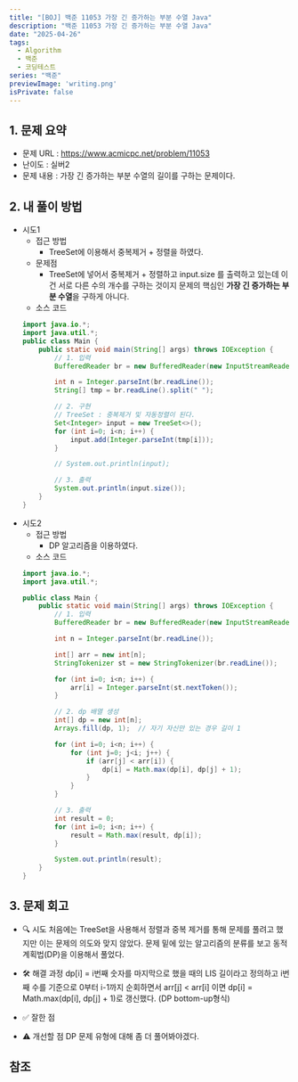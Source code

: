 ```yaml
---
title: "[BOJ] 백준 11053 가장 긴 증가하는 부분 수열 Java"
description: "백준 11053 가장 긴 증가하는 부분 수열 Java"
date: "2025-04-26"
tags:
  - Algorithm
  - 백준
  - 코딩테스트
series: "백준"
previewImage: 'writing.png'
isPrivate: false
---
```


## 1. 문제 요약
+ 문제 URL : https://www.acmicpc.net/problem/11053
+ 난이도 : 실버2 
+ 문제 내용 : 가장 긴 증가하는 부분 수열의 길이를 구하는 문제이다.

## 2. 내 풀이 방법
+ 시도1
    + 접근 방법
        + TreeSet에 이용해서 중복제거 + 정렬을 하였다.
    + 문제점
        + TreeSet에 넣어서 중복제거 + 정렬하고 input.size 를 출력하고 있는데
          이건 서로 다른 수의 개수를 구하는 것이지 문제의 핵심인 **가장 긴 증가하는 부분 수열**을 구하게 아니다.
    + 소스 코드
    ```java
    import java.io.*;
    import java.util.*;
    public class Main {
        public static void main(String[] args) throws IOException {
            // 1. 입력
            BufferedReader br = new BufferedReader(new InputStreamReader(System.in));

            int n = Integer.parseInt(br.readLine());
            String[] tmp = br.readLine().split(" ");

            // 2. 구현
            // TreeSet : 중복제거 및 자동정렬이 된다.
            Set<Integer> input = new TreeSet<>();
            for (int i=0; i<n; i++) {
                input.add(Integer.parseInt(tmp[i]));
            }

            // System.out.println(input);

            // 3. 출력
            System.out.println(input.size());
        }
    }
    ```
+ 시도2
    + 접근 방법
        + DP 알고리즘을 이용하였다.
    + 소스 코드
    ```java
    import java.io.*;
    import java.util.*;

    public class Main {
        public static void main(String[] args) throws IOException {
            // 1. 입력
            BufferedReader br = new BufferedReader(new InputStreamReader(System.in));

            int n = Integer.parseInt(br.readLine());

            int[] arr = new int[n];
            StringTokenizer st = new StringTokenizer(br.readLine());

            for (int i=0; i<n; i++) {
                arr[i] = Integer.parseInt(st.nextToken());
            }

            // 2. dp 배열 생성
            int[] dp = new int[n];
            Arrays.fill(dp, 1);  // 자기 자신만 있는 경우 길이 1

            for (int i=0; i<n; i++) {
                for (int j=0; j<i; j++) {
                    if (arr[j] < arr[i]) {
                        dp[i] = Math.max(dp[i], dp[j] + 1);
                    }
                }
            }

            // 3. 출력
            int result = 0;
            for (int i=0; i<n; i++) {
                result = Math.max(result, dp[i]);
            }

            System.out.println(result);
        }
    }
    ``` 

## 3. 문제 회고
+ 🔍 시도
처음에는 TreeSet을 사용해서 정렬과 중복 제거를 통해 문제를 풀려고 했지만 이는 문제의 의도와 맞지 않았다.
문제 밑에 있는 알고리즘의 분류를 보고 동적 계획법(DP)을 이용해서 풀었다.

+ 🛠 해결 과정
dp[i] = i번째 숫자를 마지막으로 했을 때의 LIS 길이라고 정의하고 i번째 수를 기준으로 0부터 i-1까지 순회하면서
arr[j] < arr[i] 이면 dp[i] = Math.max(dp[i], dp[j] + 1)로 갱신했다. (DP bottom-up형식)

+ ✅ 잘한 점

+ ⚠ 개선할 점
DP 문제 유형에 대해 좀 더 풀어봐야겠다.


## 참조